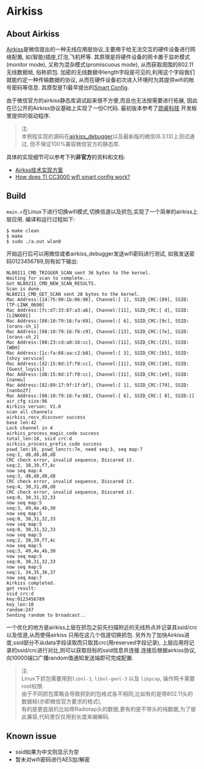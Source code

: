 # Airkiss


## About Airkiss

[Airkiss][airkiss]是微信提出的一种无线应用层协议,主要用于给无法交互的硬件设备进行网络配置,
如(智能)插座,灯泡,飞机杯等. 其原理是将硬件设备的网卡置于监听模式(monitor mode),
又称为混杂模式(promiscuous mode), 从而获取周围的802.11无线数据帧, 俗称抓包. 
加密的无线数据中length字段是可见的,利用这个字段我们就能约定一种传输数据的协议,
从而在硬件设备初次进入环境时为其提供wifi的帐号密码等信息.
其原型是TI最早提出的[Smart Config][smartcfg].

由于微信官方的airkiss静态库调试起来很不方便,而且也无法按需要进行拓展,
因此在已公开的Airkiss协议基础上实现了一份C代码. 最初版本参考了[勋睿科技][xrf]
开发板里提供的驱动程序.

> 注:  
> 本例程实现的源码在[airkiss\_debugger][akdbg]以及最新版的微信(6.3.13)上测试通过, 但不保证100%兼容微信官方的静态库.  

具体的实现细节可以参考下列**非官方**的资料和文档:

- [Airkss技术实现方案][airkiss_doc]
- [How does TI CC3000 wifi smart config work?][smartcfg_doc]

## Build

`main.c`在Linux下进行切换wifi模式,切换信道以及抓包,实现了一个简单的airkiss上层应用.
编译和运行过程如下:

    $ make clean
    $ make
    $ sudo ./a.out wlan0

开始运行后可以用微信或者airkiss\_debugger发送wifi密码进行测试, 如我发送密码0123456789,则有如下输出:

```
NL80211_CMD_TRIGGER_SCAN sent 36 bytes to the kernel.
Waiting for scan to complete...
Got NL80211_CMD_NEW_SCAN_RESULTS.
Scan is done.
NL80211_CMD_GET_SCAN sent 28 bytes to the kernel.
Mac Address:[14:75:90:1b:06:90], Channel:[ 1], SSID_CRC:[89], SSID:[TP-LINK_0690]
Mac Address:[fc:d7:33:87:a3:a6], Channel:[11], SSID_CRC:[ d], SSID:[LINK001]
Mac Address:[08:10:79:16:fa:69], Channel:[ 6], SSID_CRC:[9c], SSID:[orans-sh_1]
Mac Address:[08:10:79:16:f6:c9], Channel:[13], SSID_CRC:[7e], SSID:[orans-sh_2]
Mac Address:[00:23:cd:a0:16:cc], Channel:[11], SSID_CRC:[25], SSID:[WDH]
Mac Address:[1c:fa:68:aa:c2:b8], Channel:[ 3], SSID_CRC:[b5], SSID:[shzy service]
Mac Address:[d2:15:0d:1f:f0:cc], Channel:[11], SSID_CRC:[10], SSID:[Guest_luyisi]
Mac Address:[d8:15:0d:1f:f0:cc], Channel:[11], SSID_CRC:[e9], SSID:[nanmu]
Mac Address:[82:89:17:9f:1f:bf], Channel:[ 1], SSID_CRC:[79], SSID:[nanbo2f]
Mac Address:[08:10:79:16:fa:68], Channel:[ 6], SSID_CRC:[ 0], SSID:[]
air_cfg size:96
Airkiss verson: V1.0
scan all channels
airkiss_recv_discover success
base len:42
Lock channel in 4
airkiss_process_magic_code success
total_len:18, ssid crc:d
airkiss_process_prefix_code success
pswd_len:10, pswd_lencrc:7e, need seq:3, seq map:7
seq:1, d8,d8,d8,d8
CRC check error, invalid sequence, Discared it.
seq:2, 38,39,f7,4c
now seq map:4
seq:3, d8,d8,d8,d8
CRC check error, invalid sequence, Discared it.
seq:4, 30,31,d8,d8
CRC check error, invalid sequence, Discared it.
seq:0, 30,31,32,33
now seq map:5
seq:3, 49,4e,4b,30
now seq map:5
seq:0, 30,31,32,33
now seq map:5
seq:0, 30,31,32,33
now seq map:5
seq:2, 38,39,f7,4c
now seq map:5
seq:3, 49,4e,4b,30
now seq map:5
seq:0, 30,31,32,33
now seq map:5
seq:1, 34,35,36,37
now seq map:7
Airkiss completed.
get result:
ssid_crc:d
key:0123456789
key_len:10
random:247
Sending random to broadcast..
```

一个优化的地方是airkiss上层在抓包之前先扫描附近的无线热点并记录其ssid/crc以及信道,从而使得airkiss
只用在这几个信道切换抓包. 另外为了加快Airkiss进度,ssid部分不从data字段读取而只取其crc(用reserved字段记录),
上层应用将记录的ssid/crc进行对比,则可以获取目标的ssid信息并连接.连接后根据airkiss协议,
向10000端口广播random值通知发送端即可完成配置.

> 注:  
> Linux下抓包需要用到`libnl-3`, `libnl-genl-3` 以及 `libpcap`, 操作网卡需要root权限.  
> 由于不同抓包策略会导致抓到的包格式各不相同,比如有的是带802.11头的数据帧(亦即微信官方要求的格式),  
> 有的是更底层的比如带Radiotap头的数据,更有的是不带头的纯数据,为了彼此兼容,代码里仅仅用到长度来编解码.

## Known issue

- ssid如果为中文则显示为空
- 暂未对wifi密码进行AES加/解密

[xrf]: http://www.xrf.net.cn
[akdbg]: http://iot.weixin.qq.com/wiki/doc/wifi/AirKissDebugger.apk
[airkiss]:http://iot.weixin.qq.com/wiki/doc/wifi/AirKissDoc.pdf
[smartcfg]:http://processors.wiki.ti.com/index.php/CC3000_Smart_Config
[airkiss_doc]:http://wenku.baidu.com/view/0e825981ad02de80d5d8409c
[airkiss_doc2]:https://www.docdroid.net/UIi8rgt/airkiss-protocol.pdf.html
[smartcfg_doc]:http://electronics.stackexchange.com/questions/61704/how-does-ti-cc3000-wifi-smart-config-work

